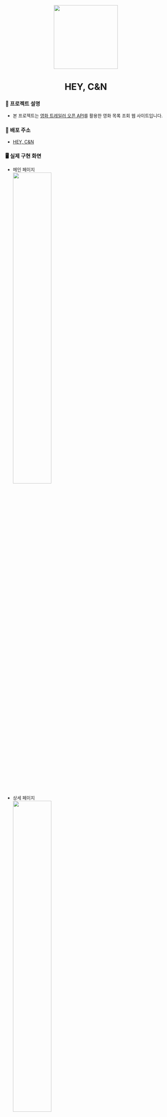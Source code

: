 <p align="middle"><img src="https://user-images.githubusercontent.com/112946860/227723084-e3f970c6-fe4d-455b-98b0-c017d0643937.svg" width='200' /></p>
<h1 align="middle">HEY, C&N</h1>

### 🚩 프로젝트 설명
- 본 프로젝트는 [영화 트레일러 오픈 API](https://developers.themoviedb.org/3/movies/get-movie-details)를 활용한 영화 목록 조회 웹 사이트입니다.

### 🚀 배포 주소
- [HEY, C&N](https://main--fancy-arithmetic-d1aed8.netlify.app/)

### 🖥️ 실제 구현 화면
- 메인 페이지 <br /><img src="https://user-images.githubusercontent.com/112946860/227723988-11485e76-ac03-4796-8fac-7dbe3f957d9f.png" width="50%"/>
- 상세 페이지<br /><img src="https://user-images.githubusercontent.com/112946860/227724168-4a33aeb1-2cae-4910-b6d7-afe92eeb2f43.png" width="50%"/>
- 리스트 페이지(인기있는, 현재 상영중인, 개봉 예정작, 평점순)<br /><img src="https://user-images.githubusercontent.com/112946860/227724427-e1629ab5-e89b-4fde-9270-9e90fc63e527.png" width="50%" />
- 검색 결과 페이지<br /><img src="https://user-images.githubusercontent.com/112946860/227724694-4429b616-9c6e-4009-a055-b31d07ff77ef.png" width="50%"/>

### 🔥 프로그래밍 및 기능 요구사항
- react-query를 사용하여 데이터를 캐싱할 것
- 로딩 중에는 skeleton UI를 나타낼 것
- 목록을 불러올 때는 react-query의 useInfiniteQuery를 사용하여 무한 스크롤링으로 불러올 것
- 페이지
  - 리스트 페이지
    - 각 영화의 평점 및 짧은 미리보기(소개)가 나타나야 함
    - 미리보기는 길이가 길다면 특정 글자수를 넘어가면 ...으로 표시할 수 있도록 UI를 고려할 것
  - 상세 페이지
    - 비디오가 있는 경우, 페이지 진입 시 자동으로 비디오 플레이
    - 제목, 포스터, 별점, 제작 연도, 장르 데이터 활용해서 UI 표기
    - 그 외의 데이터 추가 활용 여부는 자유
  - search
    - 제목, 포스터, 미리보기(소개), 별점
    - 포스터 없는 경우, 대체 이미지 사

### 🌳 프로젝트 폴더 구조

### 👨‍👩‍👧‍👦 팀원 소개 및 역할
빈태찬_[beenbin](https://github.com/showme0241) | 김도은_[Doeunnkimm](https://github.com/Doeunnkimm) | 윤동영_[JacobYoon97](https://github.com/JacobYoon97) | 이하늘_[twosky0202](https://github.com/twosky0202) | 이주홍_[LEE JUHONG](https://github.com/dlwnghd)
|--|--|--|--|--|
PM, <br/>전체 UXUI, <br />상세 페이지 조회 기능 | API 모듈화, <br>react-query로 쿼리 훅 함수 정의, <br>메인 페이지 조회 기능 | 무한 스크롤링 기능, <br> 상세 리스트 페이지 조회 기능, <br>메인 및 상세 페이지 UI 참여 | 검색 기능,<br> 검색 결과 조회 기능 | - |

### ⚒️ 사용 기술 스텍
기술 스택 | 종류
|:--|:--|
**언어** |  <img  width="60" src="https://user-images.githubusercontent.com/112946860/225957694-7e3b3669-9216-4271-a7c8-555c8976368b.png" /><br />Javascript
**프론트엔드** | <img width="60" src="https://user-images.githubusercontent.com/112946860/225957071-10a74540-d7b5-457c-821e-91547e62a429.png" /><br />React

사용 라이브러리 | 사용한 부분
|:--|:--|
**styled-components** | 스타일 컴포넌트 구성 시 사용
**react-router-dom** | URL에 따라 화면을 렌더링 시 사용
**axios** | api를 통한 비동기 통신 시 사용
**recoil** | 전역 상태 관리 시 사용
**react-query** | 데이터 관리 라이브러리

### 🤝 협업 
